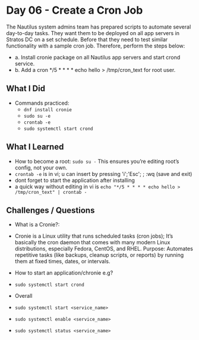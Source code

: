 # Day 06 - Create a Cron Job
The Nautilus system admins team has prepared scripts to automate several day-to-day tasks. They want them to be deployed on all app servers in Stratos DC on a set schedule. Before that they need to test similar functionality with a sample cron job. Therefore, perform the steps below:

- a. Install cronie package on all Nautilus app servers and start crond service.
- b. Add a cron */5 * * * * echo hello > /tmp/cron_text for root user.

## What I Did
- Commands practiced:
  - `dnf install cronie`
  - `sudo su -e`
  - `crontab -e`
  - `sudo systemctl start crond`

## What I Learned
- How to become a root: `sudo su -` This ensures you’re editing root’s config, not your own.
 - `crontab -e` is in vi; u can insert by pressing 'i';'Esc'; ; :wq (save and exit)
 - dont forget to start the application after installing
- a quick way without editing in vi is `echo "*/5 * * * * echo hello > /tmp/cron_text" | crontab -`

## Challenges / Questions
- What is a Cronie?:
- Cronie is a Linux utility that runs scheduled tasks (cron jobs); It’s basically the cron daemon that comes with many modern Linux distributions, especially Fedora, CentOS, and RHEL.
Purpose: Automates repetitive tasks (like backups, cleanup scripts, or reports) by running them at fixed times, dates, or intervals.

- How to start an application/chronie e.g?
- `sudo systemctl start crond`
- Overall
- `sudo systemctl start <service_name>`
- `sudo systemctl enable <service_name>`
- `sudo systemctl status <service_name>`

